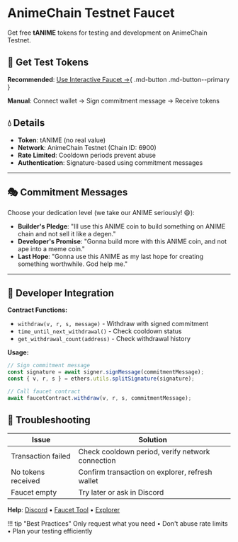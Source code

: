 # AnimeChain Testnet Faucet

Get free **tANIME** tokens for testing and development on AnimeChain Testnet.

## 🚰 Get Test Tokens

**Recommended**: [Use Interactive Faucet →](../../app.md){ .md-button .md-button--primary }

**Manual**: Connect wallet → Sign commitment message → Receive tokens

## 💧 Details

- **Token**: tANIME (no real value)
- **Network**: AnimeChain Testnet (Chain ID: 6900)  
- **Rate Limited**: Cooldown periods prevent abuse
- **Authentication**: Signature-based using commitment messages

---

## 🎭 Commitment Messages

Choose your dedication level (we take our ANIME seriously! 😄):

- **Builder's Pledge**: "Ill use this ANIME coin to build something on ANIME chain and not sell it like a degen."
- **Developer's Promise**: "Gonna build more with this ANIME coin, and not ape into a meme coin."  
- **Last Hope**: "Gonna use this ANIME as my last hope for creating something worthwhile. God help me."

---

## 🔧 Developer Integration

**Contract Functions:**
- `withdraw(v, r, s, message)` - Withdraw with signed commitment  
- `time_until_next_withdrawal()` - Check cooldown status
- `get_withdrawal_count(address)` - Check withdrawal history

**Usage:**
```javascript
// Sign commitment message
const signature = await signer.signMessage(commitmentMessage);
const { v, r, s } = ethers.utils.splitSignature(signature);

// Call faucet contract
await faucetContract.withdraw(v, r, s, commitmentMessage);
```

## 🚨 Troubleshooting

| Issue | Solution |
|-------|----------|
| Transaction failed | Check cooldown period, verify network connection |
| No tokens received | Confirm transaction on explorer, refresh wallet |
| Faucet empty | Try later or ask in Discord |

**Help**: [Discord](https://discord.gg/animechain) • [Faucet Tool](../../app.md) • [Explorer](https://explorer-conduit-orbit-deployer-d4pqjb0rle.t.conduit.xyz/)

!!! tip "Best Practices"
    Only request what you need • Don't abuse rate limits • Plan your testing efficiently 